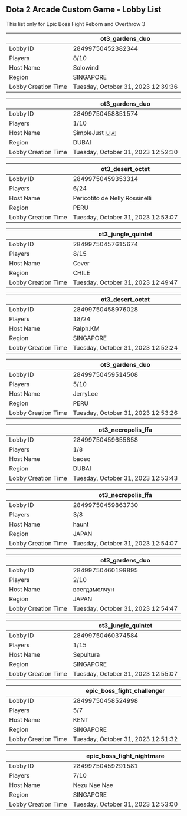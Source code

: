## Dota 2 Arcade Custom Game - Lobby List

This list only for Epic Boss Fight Reborn and Overthrow 3

|  | ot3_gardens_duo |
| ------ | ------ |
| Lobby ID | 28499750452382344 |
| Players | 8/10 |
| Host Name | Solowind |
| Region | SINGAPORE |
| Lobby Creation Time | Tuesday, October 31, 2023 12:39:36 |


|  | ot3_gardens_duo |
| ------ | ------ |
| Lobby ID | 28499750458851574 |
| Players | 1/10 |
| Host Name | SimpleJust 🇺🇦 |
| Region | DUBAI |
| Lobby Creation Time | Tuesday, October 31, 2023 12:52:10 |


|  | ot3_desert_octet |
| ------ | ------ |
| Lobby ID | 28499750459353314 |
| Players | 6/24 |
| Host Name | Pericotito de Nelly Rossinelli |
| Region | PERU |
| Lobby Creation Time | Tuesday, October 31, 2023 12:53:07 |


|  | ot3_jungle_quintet |
| ------ | ------ |
| Lobby ID | 28499750457615674 |
| Players | 8/15 |
| Host Name | Cever |
| Region | CHILE |
| Lobby Creation Time | Tuesday, October 31, 2023 12:49:47 |


|  | ot3_desert_octet |
| ------ | ------ |
| Lobby ID | 28499750458976028 |
| Players | 18/24 |
| Host Name | Ralph.KM |
| Region | SINGAPORE |
| Lobby Creation Time | Tuesday, October 31, 2023 12:52:24 |


|  | ot3_gardens_duo |
| ------ | ------ |
| Lobby ID | 28499750459514508 |
| Players | 5/10 |
| Host Name | JerryLee |
| Region | PERU |
| Lobby Creation Time | Tuesday, October 31, 2023 12:53:26 |


|  | ot3_necropolis_ffa |
| ------ | ------ |
| Lobby ID | 28499750459655858 |
| Players | 1/8 |
| Host Name | baoeq |
| Region | DUBAI |
| Lobby Creation Time | Tuesday, October 31, 2023 12:53:43 |


|  | ot3_necropolis_ffa |
| ------ | ------ |
| Lobby ID | 28499750459863730 |
| Players | 3/8 |
| Host Name | haunt |
| Region | JAPAN |
| Lobby Creation Time | Tuesday, October 31, 2023 12:54:07 |


|  | ot3_gardens_duo |
| ------ | ------ |
| Lobby ID | 28499750460199895 |
| Players | 2/10 |
| Host Name | всегдамолчун |
| Region | JAPAN |
| Lobby Creation Time | Tuesday, October 31, 2023 12:54:47 |


|  | ot3_jungle_quintet |
| ------ | ------ |
| Lobby ID | 28499750460374584 |
| Players | 1/15 |
| Host Name | Sepultura |
| Region | SINGAPORE |
| Lobby Creation Time | Tuesday, October 31, 2023 12:55:07 |


|  | epic_boss_fight_challenger |
| ------ | ------ |
| Lobby ID | 28499750458524998 |
| Players | 5/7 |
| Host Name | KENT |
| Region | SINGAPORE |
| Lobby Creation Time | Tuesday, October 31, 2023 12:51:32 |


|  | epic_boss_fight_nightmare |
| ------ | ------ |
| Lobby ID | 28499750459291581 |
| Players | 7/10 |
| Host Name | Nezu Nae Nae |
| Region | SINGAPORE |
| Lobby Creation Time | Tuesday, October 31, 2023 12:53:00 |


